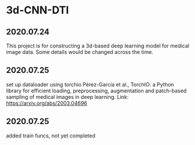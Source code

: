 # 3d-CNN-DTI
## 2020.07.24
This project is for constructing a 3d-based deep learning model for medical image data. Some details would be changed across the time.
## 2020.07.25
set up dataloader  using torchio
Pérez-García et al., TorchIO: a Python library for efficient loading,
preprocessing, augmentation and patch-based sampling of medical images
in deep learning. Link: https://arxiv.org/abs/2003.04696
## 2020.07.25
added train funcs, not yet completed
